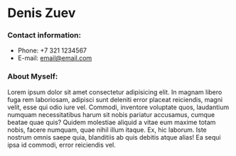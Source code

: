 # Denis Zuev

### Contact information:

* Phone: +7 321 1234567
* E-mail: email@email.com

### About Myself:

Lorem ipsum dolor sit amet consectetur adipisicing elit. In magnam libero fuga rem laboriosam, adipisci sunt deleniti error placeat reiciendis, magni velit, esse qui odio iure vel. Commodi, inventore voluptate quos, laudantium numquam necessitatibus harum sit nobis pariatur accusamus, cumque beatae quae quis? Quidem molestiae aliquid a vitae eum maxime totam nobis, facere numquam, quae nihil illum itaque. Ex, hic laborum. Iste nostrum omnis saepe quia, blanditiis ab quis debitis atque alias! Ea sequi ipsa id commodi, error reiciendis vel.
